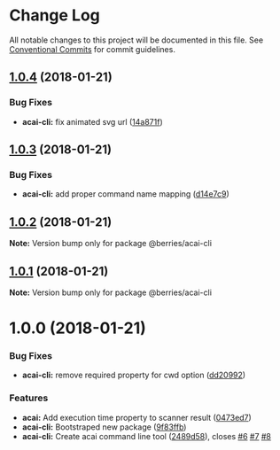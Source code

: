 # Change Log

All notable changes to this project will be documented in this file.
See [Conventional Commits](https://conventionalcommits.org) for commit guidelines.

<a name="1.0.4"></a>
## [1.0.4](https://github.com/MartinHelmut/berries/compare/@berries/acai-cli@1.0.3...@berries/acai-cli@1.0.4) (2018-01-21)


### Bug Fixes

* **acai-cli:** fix animated svg url ([14a871f](https://github.com/MartinHelmut/berries/commit/14a871f))




<a name="1.0.3"></a>
## [1.0.3](https://github.com/MartinHelmut/berries/compare/@berries/acai-cli@1.0.2...@berries/acai-cli@1.0.3) (2018-01-21)


### Bug Fixes

* **acai-cli:** add proper command name mapping ([d14e7c9](https://github.com/MartinHelmut/berries/commit/d14e7c9))




<a name="1.0.2"></a>
## [1.0.2](https://github.com/MartinHelmut/berries/compare/@berries/acai-cli@1.0.1...@berries/acai-cli@1.0.2) (2018-01-21)




**Note:** Version bump only for package @berries/acai-cli

<a name="1.0.1"></a>
## [1.0.1](https://github.com/MartinHelmut/berries/compare/@berries/acai-cli@1.0.0...@berries/acai-cli@1.0.1) (2018-01-21)




**Note:** Version bump only for package @berries/acai-cli

<a name="1.0.0"></a>
# 1.0.0 (2018-01-21)


### Bug Fixes

* **acai-cli:** remove required property for cwd option ([dd20992](https://github.com/MartinHelmut/berries/commit/dd20992))


### Features

* **acai:** Add execution time property to scanner result ([0473ed7](https://github.com/MartinHelmut/berries/commit/0473ed7))
* **acai-cli:** Bootstraped new package ([9f83ffb](https://github.com/MartinHelmut/berries/commit/9f83ffb))
* **acai-cli:** Create acai command line tool ([2489d58](https://github.com/MartinHelmut/berries/commit/2489d58)), closes [#6](https://github.com/MartinHelmut/berries/issues/6) [#7](https://github.com/MartinHelmut/berries/issues/7) [#8](https://github.com/MartinHelmut/berries/issues/8)
